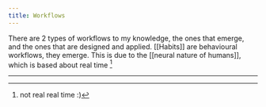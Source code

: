 ```yaml
---
title: Workflows
---
```


There are 2 types of workflows to my knowledge, the ones that emerge, and the ones that are designed and applied.
[[Habits]] are behavioural workflows, they emerge. This is due to the [[neural nature of humans]], which is based about real time [^1]


---

[^1]: not real real time :)